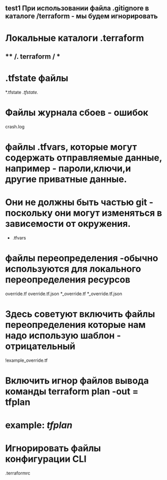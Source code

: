 test1
При использовании файла .gitignore в каталоге /terraform - мы будем игнорировать 
-------
 # Локальные каталоги .terraform
** /. terraform / *
---------

# .tfstate файлы
*.tfstate
*.tfstate.*

# Файлы журнала сбоев - ошибок
crash.log

# файлы .tfvars, которые могут содержать отправляемые данные, например - пароли,ключи,и другие приватные данные.
# Они не должны быть частью git - поскольку они могут изменяться в зависемости от окружения.
* .tfvars


# файлы переопределения -обычно используются для локального переопределения ресурсов
override.tf
override.tf.json
*_override.tf
*_override.tf.json

# Здесь советуют включить файлы переопределения которые нам надо использую шаблон - отрицательный
!example_override.tf

# Включить игнор файлов вывода команды terraform plan -out = tfplan
# example: *tfplan*

# Игнорировать файлы конфигурации CLI
.terraformrc